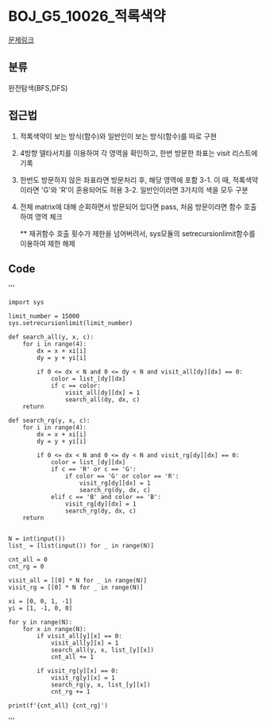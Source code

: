 # BOJ_G5_10026_적록색약

[문제링크](https://www.acmicpc.net/problem/10026)

## 분류
완전탐색(BFS,DFS)

## 접근법
1. 적록색약이 보는 방식(함수)와 일반인이 보는 방식(함수)를 따로 구현
2. 4방향 델타서치를 이용하여 각 영역을 확인하고, 한번 방문한 좌표는 visit 리스트에 기록
3. 한번도 방문하지 않은 좌표라면 방문처리 후, 해당 영역에 포함
  3-1. 이 때, 적록색약이라면 'G'와 'R'이 혼용되어도 허용
  3-2. 일반인이라면 3가지의 색을 모두 구분
4. 전체 matrix에 대해 순회하면서 방문되어 있다면 pass,
   처음 방문이라면 함수 호출하여 영역 체크
   
    ** 재귀함수 호출 횟수가 제한을 넘어버려서, sys모듈의 setrecursionlimit함수를 이용하여 제한 해제
   

## Code
'''
   
    import sys

    limit_number = 15000
    sys.setrecursionlimit(limit_number)
    
    def search_all(y, x, c):
        for i in range(4):
            dx = x + xi[i]
            dy = y + yi[i]
    
            if 0 <= dx < N and 0 <= dy < N and visit_all[dy][dx] == 0:
                color = list_[dy][dx]
                if c == color:
                    visit_all[dy][dx] = 1
                    search_all(dy, dx, c)
        return
    
    def search_rg(y, x, c):
        for i in range(4):
            dx = x + xi[i]
            dy = y + yi[i]
    
            if 0 <= dx < N and 0 <= dy < N and visit_rg[dy][dx] == 0:
                color = list_[dy][dx]
                if c == 'R' or c == 'G':
                    if color == 'G' or color == 'R':
                        visit_rg[dy][dx] = 1
                        search_rg(dy, dx, c)
                elif c == 'B' and color == 'B':
                    visit_rg[dy][dx] = 1
                    search_rg(dy, dx, c)
        return
    
    
    N = int(input())
    list_ = [list(input()) for _ in range(N)]
    
    cnt_all = 0
    cnt_rg = 0
    
    visit_all = [[0] * N for _ in range(N)]
    visit_rg = [[0] * N for _ in range(N)]
    
    xi = [0, 0, 1, -1]
    yi = [1, -1, 0, 0]
    
    for y in range(N):
        for x in range(N):
            if visit_all[y][x] == 0:
                visit_all[y][x] = 1
                search_all(y, x, list_[y][x])
                cnt_all += 1
    
            if visit_rg[y][x] == 0:
                visit_rg[y][x] = 1
                search_rg(y, x, list_[y][x])
                cnt_rg += 1
    
    print(f'{cnt_all} {cnt_rg}')

'''